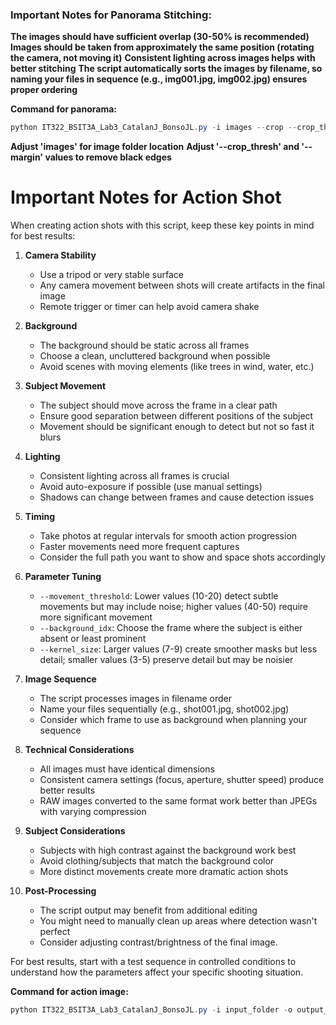 ### Important Notes for Panorama Stitching:
**The images should have sufficient overlap (30-50% is recommended)**
**Images should be taken from approximately the same position (rotating the camera, not moving it)**
**Consistent lighting across images helps with better stitching**
**The script automatically sorts the images by filename, so naming your files in sequence (e.g., img001.jpg, img002.jpg) ensures proper ordering**

**Command for panorama:**
```powershell
python IT322_BSIT3A_Lab3_CatalanJ_BonsoJL.py -i images --crop --crop_thresh 225 --margin -70
```
**Adjust 'images' for image folder location**
**Adjust '--crop_thresh' and '--margin' values to remove black edges**


# Important Notes for Action Shot

When creating action shots with this script, keep these key points in mind for best results:

1. **Camera Stability**
   - Use a tripod or very stable surface
   - Any camera movement between shots will create artifacts in the final image
   - Remote trigger or timer can help avoid camera shake

2. **Background**
   - The background should be static across all frames
   - Choose a clean, uncluttered background when possible
   - Avoid scenes with moving elements (like trees in wind, water, etc.)

3. **Subject Movement**
   - The subject should move across the frame in a clear path
   - Ensure good separation between different positions of the subject
   - Movement should be significant enough to detect but not so fast it blurs

4. **Lighting**
   - Consistent lighting across all frames is crucial
   - Avoid auto-exposure if possible (use manual settings)
   - Shadows can change between frames and cause detection issues

5. **Timing**
   - Take photos at regular intervals for smooth action progression
   - Faster movements need more frequent captures
   - Consider the full path you want to show and space shots accordingly

6. **Parameter Tuning**
   - `--movement_threshold`: Lower values (10-20) detect subtle movements but may include noise; higher values (40-50) require more significant movement
   - `--background_idx`: Choose the frame where the subject is either absent or least prominent
   - `--kernel_size`: Larger values (7-9) create smoother masks but less detail; smaller values (3-5) preserve detail but may be noisier

7. **Image Sequence**
   - The script processes images in filename order
   - Name your files sequentially (e.g., shot001.jpg, shot002.jpg)
   - Consider which frame to use as background when planning your sequence

8. **Technical Considerations**
   - All images must have identical dimensions
   - Consistent camera settings (focus, aperture, shutter speed) produce better results
   - RAW images converted to the same format work better than JPEGs with varying compression

9. **Subject Considerations**
   - Subjects with high contrast against the background work best
   - Avoid clothing/subjects that match the background color
   - More distinct movements create more dramatic action shots

10. **Post-Processing**
    - The script output may benefit from additional editing
    - You might need to manually clean up areas where detection wasn't perfect
    - Consider adjusting contrast/brightness of the final image.

For best results, start with a test sequence in controlled conditions to understand how the parameters affect your specific shooting situation.

**Command for action image:**
```powershell
python IT322_BSIT3A_Lab3_CatalanJ_BonsoJL.py -i input_folder -o output_folder --action_shot --background_idx 0 --movement_threshold 30 --display

```